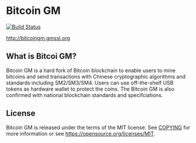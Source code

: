 # Bitcoin GM

[![Build Status](https://travis-ci.org/bitcoin/bitcoin.svg?branch=master)](https://travis-ci.org/bitcoin/bitcoin)

http://bitcoingm.gmssl.org

## What is Bitcoi GM?

Bitcoin GM is a hard fork of Bitcoin blockchain to enable users to mine bitcoins and send transactions with Chinese cryptographic algorithms and standards including SM2/SM3/SM4. Users can use off-the-shelf USB tokens as hardware wallet to protect the coins. The Bitcoin GM is also confirmed with national blockchain standards and specifciations.

License
-------

Bitcoin GM is released under the terms of the MIT license. See [COPYING](COPYING) for more
information or see https://opensource.org/licenses/MIT.
